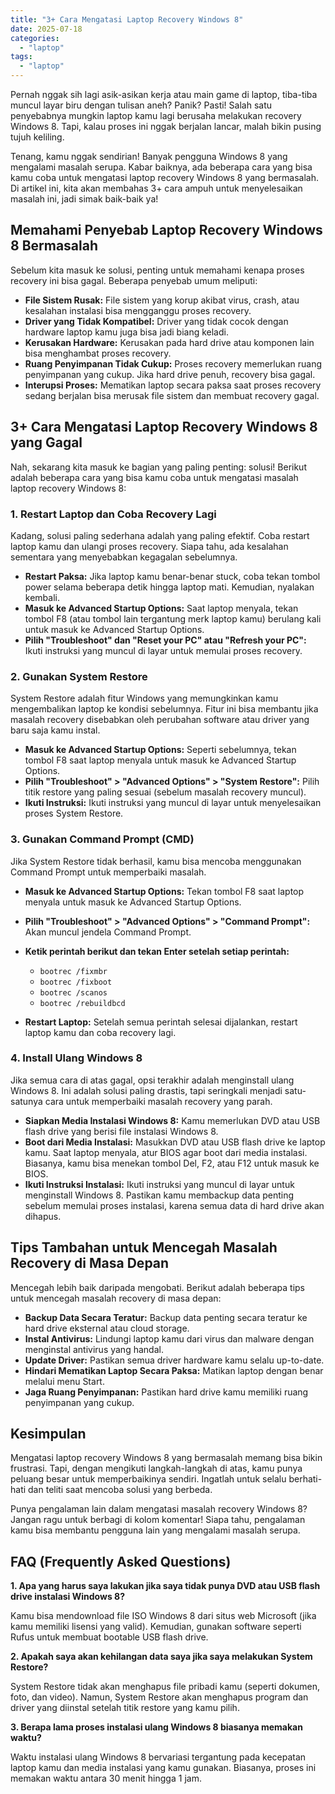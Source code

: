 ```yaml
---
title: "3+ Cara Mengatasi Laptop Recovery Windows 8"
date: 2025-07-18
categories: 
  - "laptop"
tags: 
  - "laptop"
---
```


Pernah nggak sih lagi asik-asikan kerja atau main game di laptop, tiba-tiba muncul layar biru dengan tulisan aneh? Panik? Pasti! Salah satu penyebabnya mungkin laptop kamu lagi berusaha melakukan recovery Windows 8. Tapi, kalau proses ini nggak berjalan lancar, malah bikin pusing tujuh keliling.

Tenang, kamu nggak sendirian! Banyak pengguna Windows 8 yang mengalami masalah serupa. Kabar baiknya, ada beberapa cara yang bisa kamu coba untuk mengatasi laptop recovery Windows 8 yang bermasalah. Di artikel ini, kita akan membahas 3+ cara ampuh untuk menyelesaikan masalah ini, jadi simak baik-baik ya!

## Memahami Penyebab Laptop Recovery Windows 8 Bermasalah

Sebelum kita masuk ke solusi, penting untuk memahami kenapa proses recovery ini bisa gagal. Beberapa penyebab umum meliputi:

- **File Sistem Rusak:** File sistem yang korup akibat virus, crash, atau kesalahan instalasi bisa mengganggu proses recovery.
- **Driver yang Tidak Kompatibel:** Driver yang tidak cocok dengan hardware laptop kamu juga bisa jadi biang keladi.
- **Kerusakan Hardware:** Kerusakan pada hard drive atau komponen lain bisa menghambat proses recovery.
- **Ruang Penyimpanan Tidak Cukup:** Proses recovery memerlukan ruang penyimpanan yang cukup. Jika hard drive penuh, recovery bisa gagal.
- **Interupsi Proses:** Mematikan laptop secara paksa saat proses recovery sedang berjalan bisa merusak file sistem dan membuat recovery gagal.

## 3+ Cara Mengatasi Laptop Recovery Windows 8 yang Gagal

Nah, sekarang kita masuk ke bagian yang paling penting: solusi! Berikut adalah beberapa cara yang bisa kamu coba untuk mengatasi masalah laptop recovery Windows 8:

### 1\. Restart Laptop dan Coba Recovery Lagi

Kadang, solusi paling sederhana adalah yang paling efektif. Coba restart laptop kamu dan ulangi proses recovery. Siapa tahu, ada kesalahan sementara yang menyebabkan kegagalan sebelumnya.

- **Restart Paksa:** Jika laptop kamu benar-benar stuck, coba tekan tombol power selama beberapa detik hingga laptop mati. Kemudian, nyalakan kembali.
- **Masuk ke Advanced Startup Options:** Saat laptop menyala, tekan tombol F8 (atau tombol lain tergantung merk laptop kamu) berulang kali untuk masuk ke Advanced Startup Options.
- **Pilih "Troubleshoot" dan "Reset your PC" atau "Refresh your PC":** Ikuti instruksi yang muncul di layar untuk memulai proses recovery.

### 2\. Gunakan System Restore

System Restore adalah fitur Windows yang memungkinkan kamu mengembalikan laptop ke kondisi sebelumnya. Fitur ini bisa membantu jika masalah recovery disebabkan oleh perubahan software atau driver yang baru saja kamu instal.

- **Masuk ke Advanced Startup Options:** Seperti sebelumnya, tekan tombol F8 saat laptop menyala untuk masuk ke Advanced Startup Options.
- **Pilih "Troubleshoot" > "Advanced Options" > "System Restore":** Pilih titik restore yang paling sesuai (sebelum masalah recovery muncul).
- **Ikuti Instruksi:** Ikuti instruksi yang muncul di layar untuk menyelesaikan proses System Restore.

### 3\. Gunakan Command Prompt (CMD)

Jika System Restore tidak berhasil, kamu bisa mencoba menggunakan Command Prompt untuk memperbaiki masalah.

- **Masuk ke Advanced Startup Options:** Tekan tombol F8 saat laptop menyala untuk masuk ke Advanced Startup Options.
- **Pilih "Troubleshoot" > "Advanced Options" > "Command Prompt":** Akan muncul jendela Command Prompt.
- **Ketik perintah berikut dan tekan Enter setelah setiap perintah:**
    
    - `bootrec /fixmbr`
    - `bootrec /fixboot`
    - `bootrec /scanos`
    - `bootrec /rebuildbcd`
- **Restart Laptop:** Setelah semua perintah selesai dijalankan, restart laptop kamu dan coba recovery lagi.

### 4\. Install Ulang Windows 8

Jika semua cara di atas gagal, opsi terakhir adalah menginstall ulang Windows 8. Ini adalah solusi paling drastis, tapi seringkali menjadi satu-satunya cara untuk memperbaiki masalah recovery yang parah.

- **Siapkan Media Instalasi Windows 8:** Kamu memerlukan DVD atau USB flash drive yang berisi file instalasi Windows 8.
- **Boot dari Media Instalasi:** Masukkan DVD atau USB flash drive ke laptop kamu. Saat laptop menyala, atur BIOS agar boot dari media instalasi. Biasanya, kamu bisa menekan tombol Del, F2, atau F12 untuk masuk ke BIOS.
- **Ikuti Instruksi Instalasi:** Ikuti instruksi yang muncul di layar untuk menginstall Windows 8. Pastikan kamu membackup data penting sebelum memulai proses instalasi, karena semua data di hard drive akan dihapus.

## Tips Tambahan untuk Mencegah Masalah Recovery di Masa Depan

Mencegah lebih baik daripada mengobati. Berikut adalah beberapa tips untuk mencegah masalah recovery di masa depan:

- **Backup Data Secara Teratur:** Backup data penting secara teratur ke hard drive eksternal atau cloud storage.
- **Instal Antivirus:** Lindungi laptop kamu dari virus dan malware dengan menginstal antivirus yang handal.
- **Update Driver:** Pastikan semua driver hardware kamu selalu up-to-date.
- **Hindari Mematikan Laptop Secara Paksa:** Matikan laptop dengan benar melalui menu Start.
- **Jaga Ruang Penyimpanan:** Pastikan hard drive kamu memiliki ruang penyimpanan yang cukup.

## Kesimpulan

Mengatasi laptop recovery Windows 8 yang bermasalah memang bisa bikin frustrasi. Tapi, dengan mengikuti langkah-langkah di atas, kamu punya peluang besar untuk memperbaikinya sendiri. Ingatlah untuk selalu berhati-hati dan teliti saat mencoba solusi yang berbeda.

Punya pengalaman lain dalam mengatasi masalah recovery Windows 8? Jangan ragu untuk berbagi di kolom komentar! Siapa tahu, pengalaman kamu bisa membantu pengguna lain yang mengalami masalah serupa.

## FAQ (Frequently Asked Questions)

**1\. Apa yang harus saya lakukan jika saya tidak punya DVD atau USB flash drive instalasi Windows 8?**

Kamu bisa mendownload file ISO Windows 8 dari situs web Microsoft (jika kamu memiliki lisensi yang valid). Kemudian, gunakan software seperti Rufus untuk membuat bootable USB flash drive.

**2\. Apakah saya akan kehilangan data saya jika saya melakukan System Restore?**

System Restore tidak akan menghapus file pribadi kamu (seperti dokumen, foto, dan video). Namun, System Restore akan menghapus program dan driver yang diinstal setelah titik restore yang kamu pilih.

**3\. Berapa lama proses instalasi ulang Windows 8 biasanya memakan waktu?**

Waktu instalasi ulang Windows 8 bervariasi tergantung pada kecepatan laptop kamu dan media instalasi yang kamu gunakan. Biasanya, proses ini memakan waktu antara 30 menit hingga 1 jam.
